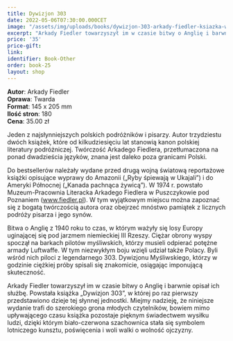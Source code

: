 ```yaml
---
title: Dywizjon 303
date: 2022-05-06T07:30:00.000CET
image: "/assets/img/uploads/books/dywizjon-303-arkady-fiedler-ksiazka-wersja-filmowa-oprawa-twarda.jpg"
excerpt: "Arkady Fiedler towarzyszył im w czasie bitwy o Anglię i barwnie opisał ich służbę. Powstała książka „Dywizjon 303, w której po raz pierwszy..."
price: '35' 
price-gift: 
link: 
identifier: Book-Other
order: book-25
layout: shop
---
```

 
**Autor**: Arkady Fiedler  
**Oprawa**: Twarda   
**Format**: 145 x 205 mm  
**Ilość stron**: 180  
**Cena**: 35.00 zł


Jeden z najsłynniejszych polskich podróżników i pisarzy. Autor trzydziestu dwóch książek, które od kilkudziesięciu lat stanowią kanon polskiej literatury podróżniczej. Twórczość Arkadego Fiedlera, przetłumaczona na ponad dwadzieścia języków, znana jest daleko poza granicami Polski.

Do bestsellerów należały wydane przed drugą wojną światową reportażowe książki opisujące wyprawy do Amazonii („Ryby śpiewają w Ukajali”) i do Ameryki Północnej („Kanada pachnąca żywicą”). W 1974 r. powstało Muzeum-Pracownia Literacka Arkadego Fiedlera w Puszczykowie pod Poznaniem (www.fiedler.pl). W tym wyjątkowym miejscu można zapoznać się z bogatą twórczością autora oraz obejrzeć mnóstwo pamiątek z licznych podróży pisarza i jego synów.

Bitwa o Anglię z 1940 roku to czas, w którym ważyły się losy Europy uginającej się pod jarzmem niemieckiej III Rzeszy. Ciężar obrony wyspy spoczął na barkach pilotów myśliwskich, którzy musieli odpierać potężne armady Luftwaffe. W tym niezwykłym boju wzięli udział także Polacy. Byli wśród nich piloci z legendarnego 303. Dywizjonu Myśliwskiego, którzy w godzinie ciężkiej próby spisali się znakomicie, osiągając imponującą skuteczność.

Arkady Fiedler towarzyszył im w czasie bitwy o Anglię i barwnie opisał ich służbę. Powstała książka „Dywizjon 303”, w której po raz pierwszy przedstawiono dzieje tej słynnej jednostki. Miejmy nadzieję, że niniejsze wydanie trafi do szerokiego grona młodych czytelników, bowiem mimo upływającego czasu książka pozostaje pięknym świadectwem wysiłku ludzi, dzięki którym biało-czerwona szachownica stała się symbolem lotniczego kunsztu, poświęcenia i woli walki o wolność ojczyzny.